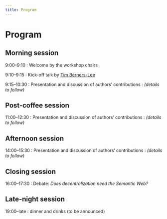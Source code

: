 ```yaml
---
title: Program
---
```

# Program

## Morning session
9:00–9:10
: Welcome by the workshop chairs

9:10–9:15
: Kick-off talk by [Tim Berners-Lee](https://www.w3.org/People/Berners-Lee/)

9:15–10:30
: Presentation and discussion of authors’ contributions
: _(details to follow)_

## Post-coffee session
11:00–12:30
: Presentation and discussion of authors’ contributions
: _(details to follow)_

## Afternoon session
14:00–15:30
: Presentation and discussion of authors’ contributions
: _(details to follow)_

## Closing session
16:00–17:30
: Debate: _Does decentralization need the Semantic Web?_

## Late-night session
19:00–late
: dinner and drinks (to be announced)
